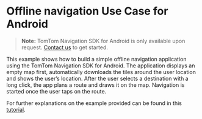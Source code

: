 # Offline navigation Use Case for Android

> **Note:** TomTom Navigation SDK for Android is only available upon
> request. [Contact us](https://developer.tomtom.com/tomtom-sdk-for-android/request-access "Contact us") to get started.

This example shows how to build a simple offline navigation application using the TomTom Navigation SDK for Android.
The application displays an empty map first, automatically downloads the tiles around the user location and shows the
user’s location. After the user selects a destination with a long click, the app plans a route and draws it on the map.
Navigation is started once the user taps on the route.

For further explanations on the example provided can be found in
this [tutorial](https://developer.tomtom.com/android/navigation/documentation/tutorials/offline-navigation-use-case).
